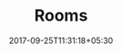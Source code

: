 ---
title: "Rooms"
date: 2017-09-25T11:31:18+05:30
layout: rooms
property: "Riverfront"
status: "In Process"
url: /details/rooms/riverfront/
slug: "riverfront/"

mainmenu:
 details: true
 rooms: true

---